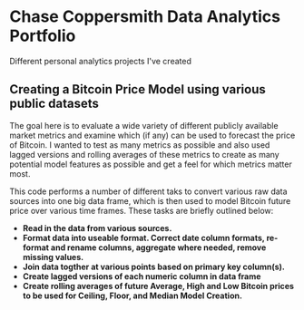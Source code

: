 # Chase Coppersmith Data Analytics Portfolio
Different personal analytics projects I've created

## Creating a Bitcoin Price Model using various public datasets
The goal here is to evaluate a wide variety of different publicly available market metrics and examine which (if any) can be used to forecast the price
of Bitcoin. I wanted to test as many metrics as possible and also used lagged versions and rolling averages of these metrics to create as many potential 
model features as possible and get a feel for which metrics matter most.

This code performs a number of different taks to convert various raw data sources into one big data frame, which is then used to model Bitcoin future price over
various time frames. These tasks are briefly outlined below:

- **Read in the data from various sources.**
- **Format data into useable format. Correct date column formats, re-format and rename columns, aggregate where needed, remove missing values.**
- **Join data togther at various points based on primary key column(s).**
- **Create lagged versions of each numeric column in data frame**
- **Create rolling averages of future Average, High and Low Bitcoin prices to be used for Ceiling, Floor, and Median Model Creation.**

